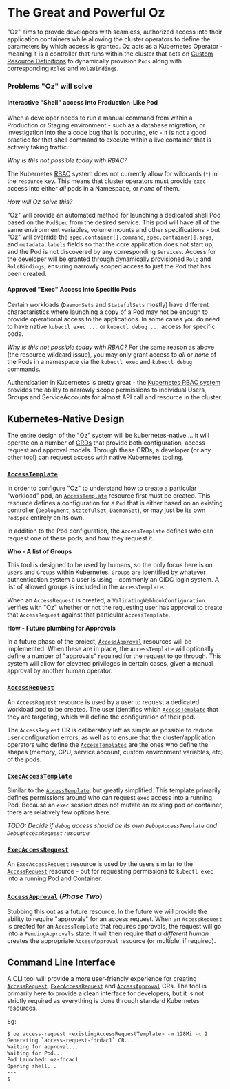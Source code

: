 # The Great and Powerful Oz

[kube_crd]: https://kubernetes.io/docs/concepts/extend-kubernetes/api-extension/custom-resources/
[kube_rbac]: https://kubernetes.io/docs/reference/access-authn-authz/rbac/
[exec_access_request]: ./crds/v1alpha1_exec_access_request.md
[access_request]: ./crds/v1alpha1_access_request.md
[access_template]: ./crds/v1alpha1_access_template.md
[exec_access_request]: ./crds/v1alpha1_exec_access_request.md
[exec_access_template]: ./crds/v1alpha1_exec_access_template.md
[access_approval]: ./crds/v1alpha1_access_request_approval.md

"Oz" aims to provde developers with seamless, authorized access into their application containers while allowing the cluster operators to define the parameters by which access is granted. Oz acts as a Kubernetes Operator - meaning it is a controller that runs within the cluster that acts on [Custom Resource Definitions][kube_crd] to dynamically provision `Pods` along with corresponding `Roles` and `RoleBindings`.

### Problems "Oz" will solve

#### Interactive "Shell" access into Production-Like Pod

When a developer needs to run a manual command from within a Production or Staging environment - such as a database migration, or investigation into the a code bug that is occuring, etc - it is not a good practice for that shell command to execute within a live container that is actively taking traffic.

_Why is this not possible today with RBAC?_

The Kubernetes [RBAC][kube_rbac] system does not currently allow for wildcards (`*`) in the `resource` key. This means that cluster operators must provide `exec` access into either _all_ pods in a Namespace, or _none_ of them.

_How will Oz solve this?_

"Oz" will provide an automated method for launching a dedicated shell Pod based on the `PodSpec` from the desired service. This pod will have all of the same environment variables, volume mounts and other specifications - but "Oz" will override the `spec.container[].command`, `spec.container[].args`, and `metadata.labels` fields so that the core application does not start up, and the Pod is not discovered by any corresponding `Services`. Access for the developer will be granted through dynamically provisioned `Role` and `RoleBindings`, ensuring narrowly scoped access to just the Pod that has been created.

#### Approved "Exec" Access into Specific Pods

Certain workloads (`DaemonSets` and `StatefulSets` mostly) have different charactaristics where launching a copy of a Pod may not be enough to provide operational access to the applications. In some cases you do need to have native `kubectl exec ...` or `kubectl debug ...` access for specific pods. 

_Why is this not possible today with RBAC?_
For the same reason as above (the resource wildcard issue), you may only grant access to _all_ or _none_ of the Pods in a namespace via the `kubectl exec` and `kubectl debug` commands.

Authentication in Kubernetes is pretty great - the [Kubernetes RBAC system][kube_rbac] provides the ability to narrowly scope permissions to individual Users, Groups and ServiceAccounts for almost API call and resource in the cluster.

## Kubernetes-Native Design

The entire design of the "Oz" system will be kubernetes-native ... it will operate on a number of [CRDs][kube_crd] that provide both configuration, access request and approval models. Through these CRDs, a developer (or any other tool) can request access with native Kubernetes tooling.

### [`AccessTemplate`][access_template]

In order to configure "Oz" to understand how to create a particular "workload" pod, an [`AccessTemplate`][access_template] resource first must be created. This resource defines a configuration for a `Pod` that is either based on an existing controller (`Deployment`, `StatefulSet`, `DaemonSet`), or may just be its own `PodSpec` entirely on its own.

In addition to the Pod configuration, the `AccessTemplate` defines _who_ can request one of these pods, and _how_ they request it.

**Who - A list of Groups**

This tool is designed to be used by humans, so the only focus here is on `Users` and `Groups` within Kubernetes. `Groups` are identified by whatever authentication system a user is using - commonly an OIDC login system. A list of allowed groups is included in the `AccessTemplate`.

When an `AccessRequest` is created, a `ValidatingWebhookConfiguration` verifies with "Oz" whether or not the requesting user has approval to create that `AccessRequest` against that particular `AccessTemplate`.

**How - Future plumbing for Approvals**

In a future phase of the project, [`AccessApproval`](#accessapproval-phase-two) resources will be implemented. When these are in place, the `AccessTemplate` will optionally define a number of "approvals" required for the request to go through. This system will allow for elevated privileges in certain cases, given a manual approval by another human operator.

### [`AccessRequest`][access_request]

An `AccessRequest` resource is used by a user to request a dedicated workload pod to be created. The user identifies which [`AccessTemplate`](#accesstemplate) that they are targeting, which will define the configuration of their pod.

The `AccessRequest` CR is deliberately left as simple as possible to reduce user configuration errors, as well as to ensure that the cluster/application operators who define the [`AccessTemplates`](#accesstemplate) are the ones who define the shapes (memory, CPU, service account, custom environment variables, etc) of the pods.

### [`ExecAccessTemplate`][exec_access_template]

Similar to the [`AccessTemplate`](#accesstemplate), but greatly simplified. This template primarily defines permissions around who can request `exec` access into a running Pod. Because an `exec` session does not mutate an existing pod or container, there are relatively few options here.

_TODO: Decide if `debug` access should be its own `DebugAccessTemplate` and `DebugAccessRequest` resource_

### [`ExecAccessRequest`][exec_access_request]

An `ExecAccessRequest` resource is used by the users similar to the [`AccessRequest`](#accessrequest) resource - but for requesting permissions to `kubectl exec` into a running Pod and Container.

### [`AccessApproval`][access_approval] (_Phase Two_)

Stubbing this out as a future resource. In the future we will provide the ability to require "approvals" for an access request. When an `AccessRequest` is created for an `AccessTemplate` that requires approvals, the request will go into a `PendingApprovals` state. It will then require that _a different human_ creates the appropriate `AccessApproval` resource (or multiple, if required).

## Command Line Interface

A CLI tool will provide a more user-friendly experience for creating [`AccessRequest`](#accessrequest), [`ExecAccessRequest`](#execaccessrequest) and [`AccessApproval`](#accessapproval-phase-two) CRs. The tool is primarily here to provide a clean interface for developers, but it is not strictly required as everything is done through standard Kubernetes resources.

Eg:
```bash
$ oz access-request <existingAccessRequestTemplate> -m 128Mi -c 2
Generating `access-request-fdcdac1` CR...
Waiting for approval...
Waiting for Pod...
Pod Launched: oz-fdcac1
Opening shell...
---
$ 
```